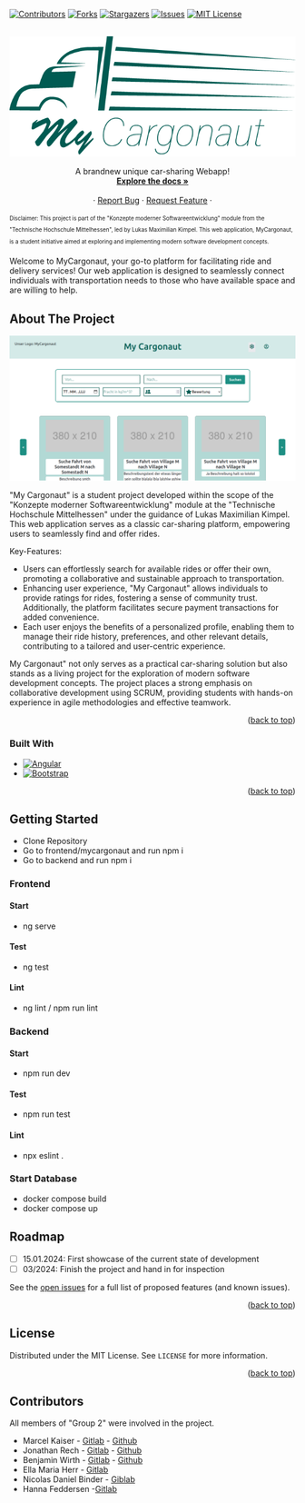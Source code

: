 [![Contributors][contributors-shield]][contributors-url]
[![Forks][forks-shield]][forks-url]
[![Stargazers][stars-shield]][stars-url]
[![Issues][issues-shield]][issues-url]
[![MIT License][license-shield]][license-url]

<!-- PROJECT LOGO -->
<br />
<div align="center">
  <a href="https://github.com/wrth1337/MyCargonaut">
    <img src="documentation/images/Logo.png" alt="Logo">
  </a>

  <p align="center">
    A brandnew unique car-sharing Webapp!
    <br />
    <a href="https://github.com/wrth1337/MyCargonaut/tree/develop/documentation"><strong>Explore the docs »</strong></a>
    <br />
    <br />
    ·
    <a href="https://github.com/othneildrew/Best-README-Template/issues">Report Bug</a>
    ·
    <a href="https://github.com/othneildrew/Best-README-Template/issues">Request Feature</a>
    ·
  </p>
</div>

<sub><sup>Disclaimer: This project is part of the "Konzepte moderner Softwareentwicklung" module from the "Technische Hochschule Mittelhessen", led by Lukas Maximilian Kimpel. This web application, MyCargonaut, is a student initiative aimed at exploring and implementing modern software development concepts.</sub></sup>

Welcome to MyCargonaut, your go-to platform for facilitating ride and delivery services! Our web application is designed to seamlessly connect individuals with transportation needs to those who have available space and are willing to help.








## About The Project

[![My Cargonaut Screen Shot][product-screenshot]](https://github.com/wrth1337/MyCargonaut)

"My Cargonaut" is a student project developed within the scope of the "Konzepte moderner Softwareentwicklung" module at the "Technische Hochschule Mittelhessen" under the guidance of Lukas Maximilian Kimpel. This web application serves as a classic car-sharing platform, empowering users to seamlessly find and offer rides.

Key-Features:
* Users can effortlessly search for available rides or offer their own, promoting a collaborative and sustainable approach to transportation.
* Enhancing user experience, "My Cargonaut" allows individuals to provide ratings for rides, fostering a sense of community trust. Additionally, the platform facilitates secure payment transactions for added convenience.
* Each user enjoys the benefits of a personalized profile, enabling them to manage their ride history, preferences, and other relevant details, contributing to a tailored and user-centric experience.

My Cargonaut" not only serves as a practical car-sharing solution but also stands as a living project for the exploration of modern software development concepts.
The project places a strong emphasis on collaborative development using SCRUM, providing students with hands-on experience in agile methodologies and effective teamwork.

<p align="right">(<a href="#readme-top">back to top</a>)</p>

### Built With
* [![Angular][Angular.io]][Angular-url]
* [![Bootstrap][Bootstrap.com]][Bootstrap-url]

<p align="right">(<a href="#readme-top">back to top</a>)</p>









## Getting Started
- Clone Repository
- Go to frontend/mycargonaut and run npm i
- Go to backend and run npm i
### Frontend
#### Start
- ng serve
#### Test
- ng test
#### Lint
- ng lint / npm run lint
### Backend
#### Start
- npm run dev
#### Test
- npm run test
#### Lint
- npx eslint .
### Start Database
- docker compose build
- docker compose up












## Roadmap

- [ ] 15.01.2024: First showcase of the current state of development
- [ ] 03/2024: Finish the project and hand in for inspection

See the [open issues](https://github.com/wrth1337/MyCargonaut/issues) for a full list of proposed features (and known issues).

<p align="right">(<a href="#readme-top">back to top</a>)</p>





## License

Distributed under the MIT License. See `LICENSE` for more information.

<p align="right">(<a href="#readme-top">back to top</a>)</p>





## Contributors
All members of "Group 2" were involved in the project.

* Marcel Kaiser     - [Gitlab](https://git.thm.de/mpks28)   - [Github](https://github.com/marcel951)
* Jonathan Rech     - [Gitlab](https://git.thm.de/jwhr06)   - [Github](https://github.com/JonathanRech)
* Benjamin Wirth    - [Gitlab](https://git.thm.de/bwrt47)   - [Github](https://github.com/wrth1337)
* Ella Maria Herr   - [Gitlab](https://git.thm.de/emhr14)
* Nicolas Daniel Binder -  [Giblab](https://git.thm.de/ndbn17)
* Hanna Feddersen   -[Gitlab](https://git.thm.de/hfdd02)


<!-- MARKDOWN LINKS & IMAGES -->
<!-- https://www.markdownguide.org/basic-syntax/#reference-style-links -->
[contributors-shield]: https://img.shields.io/github/contributors/othneildrew/Best-README-Template.svg?style=for-the-badge
[contributors-url]: https://github.com/wrth1337/MyCargonaut/graphs/contributors
[forks-shield]: https://img.shields.io/github/forks/othneildrew/Best-README-Template.svg?style=for-the-badge
[forks-url]: https://github.com/wrth1337/MyCargonaut/network/members
[stars-shield]: https://img.shields.io/github/stars/othneildrew/Best-README-Template.svg?style=for-the-badge
[stars-url]: https://github.com/wrth1337/MyCargonaut/stargazers
[issues-shield]: https://img.shields.io/github/issues/othneildrew/Best-README-Template.svg?style=for-the-badge
[issues-url]: https://github.com/wrth1337/MyCargonaut/issues
[license-shield]: https://img.shields.io/github/license/othneildrew/Best-README-Template.svg?style=for-the-badge
[license-url]: https://github.com/wrth1337/MyCargonaut/blob/develop/LICENSE
[product-screenshot]: documentation/images/Webapp-Example.png
[Next.js]: https://img.shields.io/badge/next.js-000000?style=for-the-badge&logo=nextdotjs&logoColor=white
[Next-url]: https://nextjs.org/
[React.js]: https://img.shields.io/badge/React-20232A?style=for-the-badge&logo=react&logoColor=61DAFB
[React-url]: https://reactjs.org/
[Vue.js]: https://img.shields.io/badge/Vue.js-35495E?style=for-the-badge&logo=vuedotjs&logoColor=4FC08D
[Vue-url]: https://vuejs.org/
[Angular.io]: https://img.shields.io/badge/Angular-DD0031?style=for-the-badge&logo=angular&logoColor=white
[Angular-url]: https://angular.io/
[Svelte.dev]: https://img.shields.io/badge/Svelte-4A4A55?style=for-the-badge&logo=svelte&logoColor=FF3E00
[Svelte-url]: https://svelte.dev/
[Laravel.com]: https://img.shields.io/badge/Laravel-FF2D20?style=for-the-badge&logo=laravel&logoColor=white
[Laravel-url]: https://laravel.com
[Bootstrap.com]: https://img.shields.io/badge/Bootstrap-563D7C?style=for-the-badge&logo=bootstrap&logoColor=white
[Bootstrap-url]: https://getbootstrap.com
[JQuery.com]: https://img.shields.io/badge/jQuery-0769AD?style=for-the-badge&logo=jquery&logoColor=white
[JQuery-url]: https://jquery.com 
